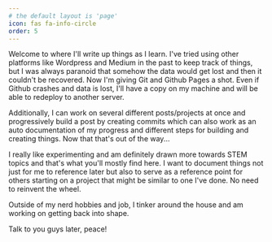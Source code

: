 ```yaml
---
# the default layout is 'page'
icon: fas fa-info-circle
order: 5
---
```


Welcome to where I'll write up things as I learn. I've tried using other platforms like Wordpress and Medium in the past to keep track of things, but I was always paranoid that somehow the data would get lost and then it couldn't be recovered. Now I'm giving Git and Github Pages a shot. Even if Github crashes and data is lost, I'll have a copy on my machine and will be able to redeploy to another server.

Additionally, I can work on several different posts/projects at once and progressively build a post by creating commits which can also work as an auto documentation of my progress and different steps for building and creating things. Now that that's out of the way...

I really like experimenting and am definitely drawn more towards STEM topics and that's what you'll mostly find here. I want to document things not just for me to reference later but also to serve as a reference point for others starting on a project that might be similar to one I've done. No need to reinvent the wheel.

Outside of my nerd hobbies and job, I tinker around the house and am working on getting back into shape.

Talk to you guys later, peace!

